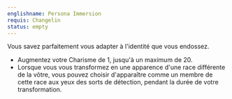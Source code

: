 ```yaml
---
englishname: Persona Immersion
requis: Changelin
status: empty
---
```

Vous savez parfaitement vous adapter à l'identité que vous endossez.

 - Augmentez votre Charisme de 1, jusqu'à un maximum de 20.
 - Lorsque vous vous transformez en une apparence d'une race différente de la vôtre, vous pouvez choisir d'apparaître comme un membre de cette race aux yeux des sorts de détection, pendant la durée de votre transformation.
